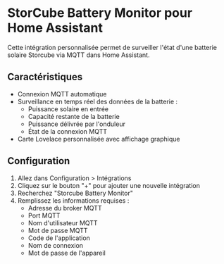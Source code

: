# StorCube Battery Monitor pour Home Assistant

Cette intégration personnalisée permet de surveiller l'état d'une batterie solaire Storcube via MQTT dans Home Assistant.

## Caractéristiques

- Connexion MQTT automatique
- Surveillance en temps réel des données de la batterie :
  - Puissance solaire en entrée
  - Capacité restante de la batterie
  - Puissance délivrée par l'onduleur
  - État de la connexion MQTT
- Carte Lovelace personnalisée avec affichage graphique

## Configuration

1. Allez dans Configuration > Intégrations
2. Cliquez sur le bouton "+" pour ajouter une nouvelle intégration
3. Recherchez "Storcube Battery Monitor"
4. Remplissez les informations requises :
   - Adresse du broker MQTT
   - Port MQTT
   - Nom d'utilisateur MQTT
   - Mot de passe MQTT
   - Code de l'application
   - Nom de connexion
   - Mot de passe de l'appareil 